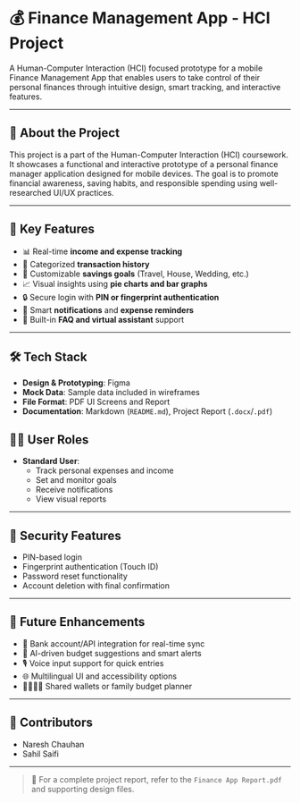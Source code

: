 # 💰 Finance Management App - HCI Project

A Human-Computer Interaction (HCI) focused prototype for a mobile Finance Management App that enables users to take control of their personal finances through intuitive design, smart tracking, and interactive features.

---

## 📌 About the Project

This project is a part of the Human-Computer Interaction (HCI) coursework. It showcases a functional and interactive prototype of a personal finance manager application designed for mobile devices. The goal is to promote financial awareness, saving habits, and responsible spending using well-researched UI/UX practices.

---

## 🚀 Key Features

- 📊 Real-time **income and expense tracking**
- 🧾 Categorized **transaction history**
- 🎯 Customizable **savings goals** (Travel, House, Wedding, etc.)
- 📈 Visual insights using **pie charts and bar graphs**
- 🔒 Secure login with **PIN or fingerprint authentication**
- 🔔 Smart **notifications** and **expense reminders**
- 💬 Built-in **FAQ and virtual assistant** support

---

## 🛠 Tech Stack

- **Design & Prototyping**: Figma 
- **Mock Data**: Sample data included in wireframes
- **File Format**: PDF UI Screens and Report
- **Documentation**: Markdown (`README.md`), Project Report (`.docx`/`.pdf`)

## 🧑‍💼 User Roles

- **Standard User**:
  - Track personal expenses and income
  - Set and monitor goals
  - Receive notifications
  - View visual reports

---

## 🔐 Security Features

- PIN-based login
- Fingerprint authentication (Touch ID)
- Password reset functionality
- Account deletion with final confirmation

---

## 🧠 Future Enhancements

- 🔗 Bank account/API integration for real-time sync
- 🤖 AI-driven budget suggestions and smart alerts
- 🎙 Voice input support for quick entries
- 🌐 Multilingual UI and accessibility options
- 👨‍👩‍👧‍👦 Shared wallets or family budget planner

---

## 👥 Contributors

- Naresh Chauhan 
- Sahil Saifi  
---

> 📎 For a complete project report, refer to the `Finance App Report.pdf` and supporting design files.
